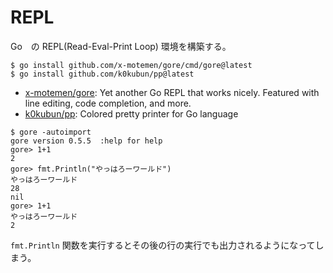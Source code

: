 # REPL

Go　の REPL(Read-Eval-Print Loop) 環境を構築する。

```console
$ go install github.com/x-motemen/gore/cmd/gore@latest
$ go install github.com/k0kubun/pp@latest
```

- [x-motemen/gore](github.com/x-motemen/gore): Yet another Go REPL that works nicely. Featured with line editing, code completion, and more.
- [k0kubun/pp](github.com/k0kubun/pp): Colored pretty printer for Go language


```
$ gore -autoimport
gore version 0.5.5  :help for help
gore> 1+1
2
gore> fmt.Println("やっはろーワールド")
やっはろーワールド
28
nil
gore> 1+1
やっはろーワールド
2
```

`fmt.Println` 関数を実行するとその後の行の実行でも出力されるようになってしまう。

